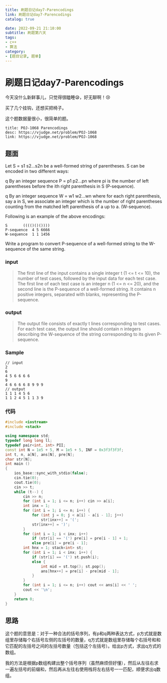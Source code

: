 ```yaml
---
title: 刷题日记day7-Parencodings
link: 刷题日记day7-Parencodings
catalog: true

date: 2022-09-21 21:10:00 
subtitle: 刷题第六天
tags:
- c++
- 算法
category:
- [题目记录, 题单]
---
```


# 刷题日记day7-Parencodings

今天没什么新鲜事儿，只觉得很瞌睡😪，好无聊啊！😢

买了几个挂钩，还想买把椅子。

这个题数据量很小，很简单的题。

```component VPCard
title: POJ-1068 Parencodings
desc: https://vjudge.net/problem/POJ-1068
link: https://vjudge.net/problem/POJ-1068
```

## 题面

Let S = s1 s2...s2n be a well-formed string of parentheses. S can be encoded in two different ways:

q By an integer sequence P = p1 p2...pn where pi is the number of left parentheses before the ith right parenthesis in S (P-sequence).

q By an integer sequence W = w1 w2...wn where for each right parenthesis, say a in S, we associate an integer which is the number of right parentheses counting from the matched left parenthesis of a up to a. (W-sequence).

Following is an example of the above encodings:

```
S	    (((()()())))
P-sequence	4 5 6666
W-sequence	1 1 1456
```

Write a program to convert P-sequence of a well-formed string to the W-sequence of the same string.

### input

> The first line of the input contains a single integer t (1 <= t <= 10), the number of test cases, followed by the input data for each test case. The first line of each test case is an integer n (1 <= n <= 20), and the second line is the P-sequence of a well-formed string. It contains n positive integers, separated with blanks, representing the P-sequence.

### output

> The output file consists of exactly t lines corresponding to test cases. For each test case, the output line should contain n integers describing the W-sequence of the string corresponding to its given P-sequence.

### Sample

```
// input
2
6
4 5 6 6 6 6
9 
4 6 6 6 6 8 9 9 9
// output
1 1 1 4 5 6
1 1 2 4 5 1 1 3 9
```

### 代码

```cpp
#include <iostream>
#include <stack>

using namespace std;
typedef long long ll;
typedef pair<int, int> PII;
const int N = 1e5 + 5, M = 1e5 + 5, INF = 0x3f3f3f3f;
int t, n, a[N], ans[N], pre[N];
char str[N];
int main ()
{
    ios_base::sync_with_stdio(false);
    cin.tie(0);
    cout.tie(0);
    cin >> t;
    while (t--) {
        cin >> n;
        for (int i = 1; i <= n; i++) cin >> a[i];
        int inx = 1;
        for (int i = 1; i <= n; i++) {
            for (int j = 0; j < a[i] - a[i - 1]; j++)
                str[inx++] = '(';
            str[inx++] = ')';
        }
        for (int i = 1; i < inx; i++)
            if (str[i] == '(') pre[i] = pre[i - 1] + 1;
            else pre[i] = pre[i - 1];
        int hnx = 1; stack<int> st;
        for (int i = 1; i < inx; i++) {
            if (str[i] == '(') st.push(i);
            else {
                int mid = st.top(); st.pop();
                ans[hnx++] = pre[i] - pre[mid - 1];
            }
        }
        for (int i = 1; i <= n; i++) cout << ans[i] << ' ';
        cout << '\n';
    }
    return 0;
}
```

## 思路

这个题的意思是：对于一种合法的括号序列，有p和q两种表达方式，p方式就是数组里存储每个右括号左侧的左括号的数量，q方式就是数组里存储每个右括号和和它匹配的左括号之间的左括号数量（包括这个左括号）。给出p方式，求出q方式的数组。

我的方法是根据p数组构建出整个括号序列（虽然麻烦但好懂），然后从左往右求一遍左括号的前缀和，然后再从左往右使用栈将左右括号一一匹配，顺便求出q数组。


